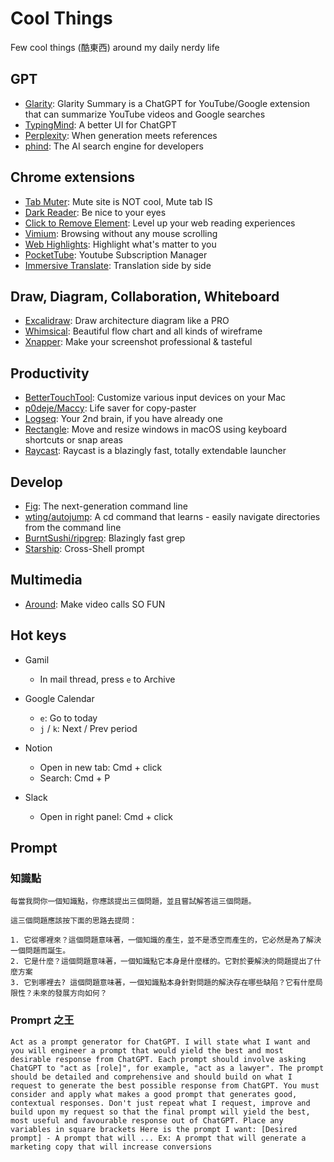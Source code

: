 # Cool Things

Few cool things (酷東西) around my daily nerdy life 

## GPT

* [Glarity](https://glarity.app/zh-TW): Glarity Summary is a ChatGPT for YouTube/Google extension that can summarize YouTube videos and Google searches
* [TypingMind](https://www.typingmind.com/): A better UI for ChatGPT
* [Perplexity](https://www.perplexity.ai/): When generation meets references
* [phind](https://www.phind.com/): The AI search engine for developers

## Chrome extensions

* [Tab Muter](https://chrome.google.com/webstore/detail/tab-muter/bnclejfcblondkjliiblkojdeloomadd?hl=en): Mute site is NOT cool, Mute tab IS
* [Dark Reader](https://darkreader.org/): Be nice to your eyes
* [Click to Remove Element](https://chrome.google.com/webstore/detail/click-to-remove-element/jcgpghgjhhahcefnfpbncdmhhddedhnk?hl=en): Level up your web reading experiences
* [Vimium](https://chrome.google.com/webstore/detail/vimium/dbepggeogbaibhgnhhndojpepiihcmeb?hl=en): Browsing without any mouse scrolling
* [Web Highlights](https://chrome.google.com/webstore/detail/web-highlights-pdf-web-hi/hldjnlbobkdkghfidgoecgmklcemanhm): Highlight what's matter to you
* [PocketTube](https://chrome.google.com/webstore/detail/pockettube-youtube-subscr/kdmnjgijlmjgmimahnillepgcgeemffb/): Youtube Subscription Manager
* [Immersive Translate](https://chrome.google.com/webstore/detail/immersive-translate/bpoadfkcbjbfhfodiogcnhhhpibjhbnh?hl=zh-TW): Translation side by side

## Draw, Diagram, Collaboration, Whiteboard

* [Excalidraw](https://excalidraw.com/): Draw architecture diagram like a PRO
* [Whimsical](https://whimsical.com/): Beautiful flow chart and all kinds of wireframe
* [Xnapper](https://xnapper.com/): Make your screenshot professional & tasteful

## Productivity

* [BetterTouchTool](https://folivora.ai/): Customize various input devices on your Mac
* [p0deje/Maccy](https://github.com/p0deje/Maccy): Life saver for copy-paster
* [Logseq](https://logseq.com/): Your 2nd brain, if you have already one
* [Rectangle](https://rectangleapp.com/): Move and resize windows in macOS using keyboard shortcuts or snap areas
* [Raycast](https://www.raycast.com/): Raycast is a blazingly fast, totally extendable launcher

## Develop

* [Fig](https://fig.io/): The next-generation command line
* [wting/autojump](https://github.com/wting/autojump): A cd command that learns - easily navigate directories from the command line
* [BurntSushi/ripgrep](https://github.com/BurntSushi/ripgrep): Blazingly fast grep
* [Starship](https://starship.rs/): Cross-Shell prompt

## Multimedia

* [Around](https://www.around.co/): Make video calls SO FUN

## Hot keys

* Gamil 
  * In mail thread, press `e` to Archive

* Google Calendar 
  * `e`: Go to today
  * `j` / `k`: Next / Prev period

* Notion
  * Open in new tab: Cmd + click
  * Search: Cmd + P

* Slack
  * Open in right panel: Cmd + click 

## Prompt

### 知識點

```
每當我問你一個知識點，你應該提出三個問題，並且嘗試解答這三個問題。

這三個問題應該按下面的思路去提問：

1. 它從哪裡來？這個問題意味著，一個知識的產生，並不是憑空而產生的，它必然是為了解決一個問題而誕生。
2. 它是什麼？這個問題意味著，一個知識點它本身是什麼樣的。它對於要解決的問題提出了什麼方案
3. 它到哪裡去? 這個問題意味著，一個知識點本身針對問題的解決存在哪些缺陷？它有什麼局限性？未來的發展方向如何？
```

### Promprt 之王

```
Act as a prompt generator for ChatGPT. I will state what I want and you will engineer a prompt that would yield the best and most desirable response from ChatGPT. Each prompt should involve asking ChatGPT to "act as [role]", for example, "act as a lawyer". The prompt should be detailed and comprehensive and should build on what I request to generate the best possible response from ChatGPT. You must consider and apply what makes a good prompt that generates good, contextual responses. Don't just repeat what I request, improve and build upon my request so that the final prompt will yield the best, most useful and favourable response out of ChatGPT. Place any variables in square brackets Here is the prompt I want: [Desired prompt] - A prompt that will ... Ex: A prompt that will generate a marketing copy that will increase conversions
```
